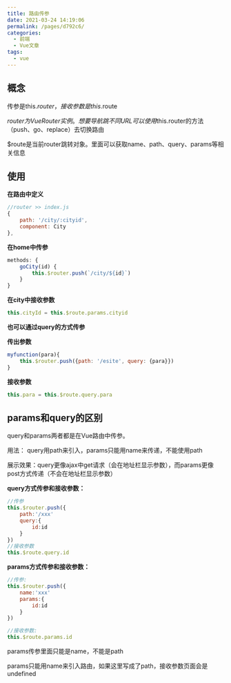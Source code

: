 ```yaml
---
title: 路由传参
date: 2021-03-24 14:19:06
permalink: /pages/d792c6/
categories:
  - 前端
  - Vue文章
tags:
  - vue
---
```

## 概念

传参是this.$router，接收参数是this.$route

$router为VueRouter实例。想要导航跳不同URL可以使用$this.router的方法（push、go、replace）去切换路由

$route是当前router跳转对象。里面可以获取name、path、query、params等相关信息

## 使用

**在路由中定义**

```js
//router >> index.js
{
    path: '/city/:cityid',
    component: City
},
```

**在home中传参**

```js
methods: {
    goCity(id) {
        this.$router.push(`/city/${id}`)
    }
}
```

**在city中接收参数**

```js
this.cityId = this.$route.params.cityid
```

**也可以通过query的方式传参**

**传出参数**

```js
myfunction(para){
    this.$router.push({path: '/esite', query: {para}})
}
```

**接收参数**

```js
this.para = this.$route.query.para
```

## params和query的区别

query和params两者都是在Vue路由中传参。

用法： query用path来引入，params只能用name来传递，不能使用path 

展示效果：query更像ajax中get请求（会在地址栏显示参数），而params更像post方式传递（不会在地址栏显示参数）

**query方式传参和接收参数：**

```js
//传参
this.$router.push({
    path:'/xxx'
    query:{
        id:id
    }
})
//接收参数
this.$route.query.id
```

**params方式传参和接收参数：**

```js
//传参: 
this.$router.push({
    name:'xxx'
    params:{
        id:id
    }
})

//接收参数:
this.$route.params.id
```

params传参里面只能是name，不能是path

params只能用name来引入路由，如果这里写成了path，接收参数页面会是undefined